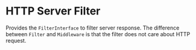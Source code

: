 HTTP Server Filter
==================

Provides the `FilterInterface` to filter server response. The difference between 
`Filter` and `Middleware` is that the filter does not care about HTTP request.

